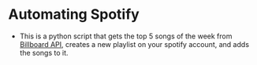 # Automating Spotify
* This is a python script that gets the top 5 songs of the week from [Billboard API](https://rapidapi.com/LDVIN/api/billboard-api), 
creates a new playlist on your spotify account, and adds the songs to it. 
